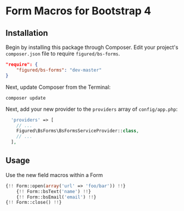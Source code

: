 # Form Macros for Bootstrap 4

## Installation

Begin by installing this package through Composer. Edit your project's `composer.json` file to require `figured/bs-forms`.

```json
"require": {
    "figured/bs-forms": "dev-master"
}
```

Next, update Composer from the Terminal:

    composer update

Next, add your new provider to the `providers` array of `config/app.php`:

```php
  'providers' => [
    // ...
    Figured\BsForms\BsFormsServiceProvider::class,
    // ...
  ],
```

## Usage

Use the new field macros within a Form

```php
{!! Form::open(array('url' => 'foo/bar')) !!}
	{!! Form::bsText('name') !!}
	{!! Form::bsEmail('email') !!}
{!! Form::close() !!}
```